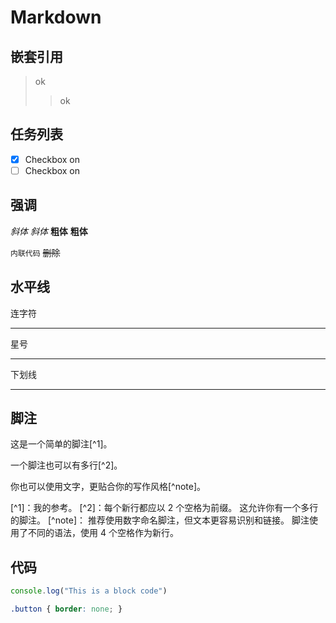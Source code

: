 # Markdown

## 嵌套引用
> ok
>> ok

## 任务列表
- [x] Checkbox on
- [ ] Checkbox on

## 强调
*斜体*    _斜体_    **粗体**   __粗体__

`内联代码`  ~~删除~~

## 水平线
连字符

---
星号

***
下划线

___



## 脚注
这是一个简单的脚注[^1]。

一个脚注也可以有多行[^2]。

你也可以使用文字，更贴合你的写作风格[^note]。

[^1]：我的参考。
[^2]：每个新行都应以 2 个空格为前缀。
  这允许你有一个多行的脚注。
[^note]：
    推荐使用数字命名脚注，但文本更容易识别和链接。
    脚注使用了不同的语法，使用 4 个空格作为新行。

## 代码
```javascript
console.log("This is a block code")
```

~~~css
.button { border: none; }
~~~